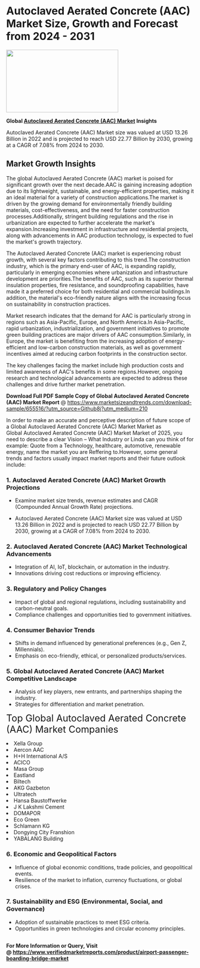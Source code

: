 <H1>Autoclaved Aerated Concrete (AAC) Market Size, Growth and Forecast from 2024 - 2031</H1><img class="aligncenter size-medium wp-image-584254" src="https://thirdeyenews.in/wp-content/uploads/2024/09/Global-Market-Research-300x168.jpeg" alt="" width="300" height="168" /><p><strong>Global&nbsp;<a href="https://www.marketsizeandtrends.com/download-sample/655516/?utm_source=Github8j?utm_medium=210">Autoclaved Aerated Concrete (AAC) Market</a> Insights</strong></p><p>Autoclaved Aerated Concrete (AAC) Market size was valued at USD 13.26 Billion in 2022 and is projected to reach USD 22.77 Billion by 2030, growing at a CAGR of 7.08% from 2024 to 2030.</p><p><h2>Market Growth Insights</h2> <p>The global Autoclaved Aerated Concrete (AAC) market is poised for significant growth over the next decade.AAC is gaining increasing adoption due to its lightweight, sustainable, and energy-efficient properties, making it an ideal material for a variety of construction applications.The market is driven by the growing demand for environmentally friendly building materials, cost-effectiveness, and the need for faster construction processes.Additionally, stringent building regulations and the rise in urbanization are expected to further accelerate the market's expansion.Increasing investment in infrastructure and residential projects, along with advancements in AAC production technology, is expected to fuel the market's growth trajectory.</p> <p>The Autoclaved Aerated Concrete (AAC) market is experiencing robust growth, with several key factors contributing to this trend.The construction industry, which is the primary end-user of AAC, is expanding rapidly, particularly in emerging economies where urbanization and infrastructure development are priorities.The benefits of AAC, such as its superior thermal insulation properties, fire resistance, and soundproofing capabilities, have made it a preferred choice for both residential and commercial buildings.In addition, the material's eco-friendly nature aligns with the increasing focus on sustainability in construction practices.</p> <p>Market research indicates that the demand for AAC is particularly strong in regions such as Asia-Pacific, Europe, and North America.In Asia-Pacific, rapid urbanization, industrialization, and government initiatives to promote green building practices are major drivers of AAC consumption.Similarly, in Europe, the market is benefiting from the increasing adoption of energy-efficient and low-carbon construction materials, as well as government incentives aimed at reducing carbon footprints in the construction sector.</p> <p>The key challenges facing the market include high production costs and limited awareness of AAC's benefits in some regions.However, ongoing research and technological advancements are expected to address these challenges and drive further market penetration.</p> <p><span class=""><strong>Download Full PDF Sample Copy of Global Autoclaved Aerated Concrete (AAC) Market Report</strong> @ <a href="https://www.marketsizeandtrends.com/download-sample/655516/?utm_source=Github8j?utm_medium=210" target="_blank">https://www.marketsizeandtrends.com/download-sample/655516/?utm_source=Github8j?utm_medium=210</a></span></p><p>In order to make an accurate and perceptive description of future scope of a Global&nbsp;Autoclaved Aerated Concrete (AAC) Market Market as Global&nbsp;Autoclaved Aerated Concrete (AAC) Market Market of 2025, you need to describe a clear Vision &ndash; What Industry or Linda can you think of for example: Quote from a Technology, healthcare, automotive, renewable energy, name the market you are Reffering to.However, some general trends and factors usually impact market reports and their future outlook include:</p><h3>1.&nbsp;<strong>Autoclaved Aerated Concrete (AAC) Market Growth Projections</strong></h3><ul><li>Examine market size trends, revenue estimates and CAGR (Compounded Annual Growth Rate) projections.</li><li><p>Autoclaved Aerated Concrete (AAC) Market size was valued at USD 13.26 Billion in 2022 and is projected to reach USD 22.77 Billion by 2030, growing at a CAGR of 7.08% from 2024 to 2030.</p></li></ul><h3>2.&nbsp;<strong>Autoclaved Aerated Concrete (AAC) Market Technological Advancements</strong></h3><ul><li>Integration of AI, IoT, blockchain, or automation in the industry.</li><li>Innovations driving cost reductions or improving efficiency.</li></ul><h3>3.&nbsp;<strong>Regulatory and Policy Changes</strong></h3><ul><li>Impact of global and regional regulations, including sustainability and carbon-neutral goals.</li><li>Compliance challenges and opportunities tied to government initiatives.</li></ul><h3>4.&nbsp;<strong>Consumer Behavior Trends</strong></h3><ul><li>Shifts in demand influenced by generational preferences (e.g., Gen Z, Millennials).</li><li>Emphasis on eco-friendly, ethical, or personalized products/services.</li></ul><h3>5.&nbsp;<strong>Global Autoclaved Aerated Concrete (AAC) Market Competitive Landscape</strong></h3><ul><li>Analysis of key players, new entrants, and partnerships shaping the industry.</li><li>Strategies for differentiation and market penetration.</li></ul><p data-pm-slice="1 1 []"><span style="color: inherit; font-family: inherit; font-size: 25px;">Top Global Autoclaved Aerated Concrete (AAC) Market Companies</span></p><div class="" data-test-id=""><p><li>Xella Group</li><li> Aercon AAC</li><li> H+H International A/S</li><li> ACICO</li><li> Masa Group</li><li> Eastland</li><li> Biltech</li><li> AKG Gazbeton</li><li> Ultratech</li><li> Hansa Baustoffwerke</li><li> J K Lakshmi Cement</li><li> DOMAPOR</li><li> Eco Green</li><li> Schlamann KG</li><li> Dongying City Franshion</li><li> YABALANG Building</li></p></div><h3>6.&nbsp;<strong>Economic and Geopolitical Factors</strong></h3><ul><li>Influence of global economic conditions, trade policies, and geopolitical events.</li><li>Resilience of the market to inflation, currency fluctuations, or global crises.</li></ul><h3>7.&nbsp;<strong>Sustainability and ESG (Environmental, Social, and Governance)</strong></h3><ul><li>Adoption of sustainable practices to meet ESG criteria.</li><li>Opportunities in green technologies and circular economy principles.</li></ul><h2><strong style="font-size: 14px;">For More Information or Query, Visit @&nbsp;</strong><a style="background-color: #ffffff; font-size: 14px;" href="https://www.marketsizeandtrends.com/report/autoclaved-aerated-concrete-aac-market/" target="_blank">https://www.verifiedmarketreports.com/product/airport-passenger-boarding-bridge-market</a></h2>